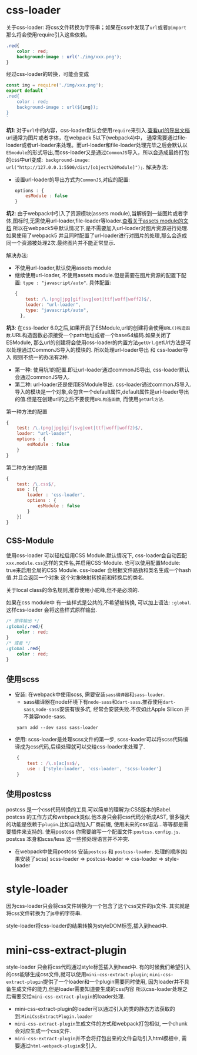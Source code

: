 # css-loader
关于css-loader: 将css文件转换为字符串；如果在css中发现了`url`或者`@import`那么将会使用require引入这些依赖。
```css
.red{
    color : red;
    background-image : url('./img/xxx.png');
}
```

经过css-loader的转换，可能会变成

```js
const img = require('./img/xxx.png');
export default `
.red{
    color : red;
    background-image : url(${img});
}
`
```
**坑1**:
对于`url`中的内容，css-loader默认会使用`require`来引入.[查看url的导出文档](https://www.npmjs.com/package/css-loader#url)
url通常为图片或者字体，在webpack 5以下(webpack4)中， 通常需要通过file-loader或者url-loader来处理。而url-loader和file-loader处理完毕之后会默认以`ESmodule`的形式导出,而css-loader又是通过`CommonJS`导入，所以会造成最终打包的css中url变成:` background-image: url("http://127.0.0.1:5500/dist/[object%20Module]");`.
解决办法:
* 设置url-loader的导出方式为`CommonJS`,对应的配置:
    ```js
    options : {
        esModule : false
    }
    ```
**坑2**:
由于webpack中引入了资源模块(assets module),当解析到一些图片或者字体,图标时,无需使用url-loader,file-loader等loader.[查看关于assets module的文档](https://webpack.docschina.org/guides/asset-modules/)
所以在webpack5中默认情况下,是不需要加入url-loader对图片资源进行处理.
如果使用了webpack5 并且同时配置了url-loader进行对图片的处理,那么会造成同一个资源被处理2次.最终图片并不能正常显示.

解决办法: 
* 不使用url-loader,默认使用assets module
* 继续使用url-loader, 不使用assets module.但是需要在图片资源的配置下配置: `type : "javascript/auto"`.
  具体配置:
    ```js
    {
        test: /\.(png|jpg|gif|svg|eot|ttf|woff|woff2)$/,
        loader: "url-loader",
        type: "javascript/auto",
      },
    ```

**坑3**:
在css-loader 6.0之后,如果开启了ESModule,url的创建将会使用`URL()构造函数`.URL构造函数必须接受一个path地址或者一个base64编码.如果关闭了ESModule, 那么url的创建将会使用css-loader的内置方法`getUrl`.getUrl方法是可以处理通过CommonJS导入的模块的.
所以处理url-loader导出 和 css-loader导入 规则不统一的办法有2种.
* 第一种: 使用坑1的配置.即让url-loader通过commonJS导出, css-loader默认会通过commonJS导入.
* 第二种: url-loader还是使用ESModule导出. css-loader通过commonJS导入.导入的模块是一个对象,会包含一个default属性,default属性是url-loader导出的值.但是在创建url的之后不要使用`URL构造函数`, 而使用`getUrl方法`.

第一种方法的配置
```js
{
    test: /\.(png|jpg|gif|svg|eot|ttf|woff|woff2)$/,
    loader: "url-loader",
    options : {
        esModule : false
    }
}
```
第二种方法的配置
```js
{
    test: /\.css$/,
    use : [{
        loader : 'css-loader',
        options : {
            esModule : false
        }     
    }]
}
```


## CSS-Module
使用css-loader 可以轻松启用CSS Module.默认情况下, css-loader会自动匹配`xxx.module.css`这样的文件名,并启用CSS-Module.
也可以使用配置Module: true来启用全局的CSS Module.
css-loader 会根据文件路劲和类名生成一个hash值.并且会返回一个对象
这个对象映射转换前和转换后的类名.

关于local class的命名规则,推荐使用小驼峰,但不是必须的.

如果在css module中 有一些样式是公共的,不希望被转换, 可以加上语法:
`:global`.这样css-loader 会将这些样式原样输出.


```css
/* 原样输出 */
:global(.red){
    color : red;
}
/* 或者 */
:global .red{
    color : red;
}
```


## 使用scss
* 安装:
    在webpack中使用scss, 需要安装`sass编译器`和`sass-loader`.
    * sass编译器在node环境下有`node-sass`和`dart-sass`.推荐使用`dart-sass`,`node-sass`安装有很多坑, 经常会安装失败.不仅如此Apple Silicon 并不兼容node-sass.
  
```
    yarn add --dev sass sass-loader
```

* 使用:
    scss-loader是处理scss文件的第一步, scss-loader可以将scss代码编译成为css代码,后续处理就可以交给css-loader来处理了.
```js
    {
        test : /\.s[ac]ss$/,
        use : ['style-loader', 'css-loader', 'scss-loader']
    }
```

## 使用postcss
postcss 是一个css代码转换的工具.可以简单的理解为:CSS版本的Babel.
postcss 的工作方式和webpack类似.他本身只会将css代码分析成AST, 很多强大的功能是依赖于`plugin`.比如自动加入厂商前缀, 使用未来的css语法...等等都是需要插件来支持的.
使用postcss 你需要编写一个配置文件:`postcss.config.js`.
postcss 本身和scss/less 这一些预处理语言并不冲突.

* 在webpack中使用postcss
    安装`postcss` 和 `postcss-loader`.
    处理的顺序(如果安装了scss) scss-loader => postcss-loader => css-loader => style-loader

# style-loader

因为css-loader只会将css文件转换为一个包含了这个css文件的js文件.
其实就是将css文件转换为了js中的字符串.

style-loader将css-loader的结果转换为styleDOM标签,插入到head中.

# mini-css-extract-plugin

style-loader 只会将css代码通过style标签插入到head中.
有的时候我们希望引入的css能够生成css文件,就可以使用`mini-css-extract-plugin`;
`mini-css-extract-plugin`提供了一个loader和一个plugin需要同时使用, 因为loader并不具备生成文件的能力,但是loader需要知道要生成的css内容
所以css-loader处理之后需要交给`mini-css-extract-plugin`的loader处理.

* mini-css-extract-plugin的loader可以通过引入的类的静态方法获取的到:```MiniCssExtractPlugin.loader```
* `mini-css-extract-plugin`生成文件的方式和webpack打包相似, 一个chunk会对应生成一个css文件.
* `mini-css-extract-plugin`并不会将打包出来的文件自动引入html模板中, 需要通过`html-webpack-plugin`来引入.
